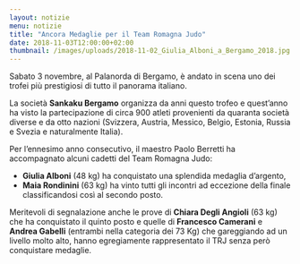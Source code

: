 ```yaml
---
layout: notizie
menu: notizie
title: "Ancora Medaglie per il Team Romagna Judo"
date: 2018-11-03T12:00:00+02:00
thumbnail: /images/uploads/2018-11-02_Giulia_Alboni_a_Bergamo_2018.jpg
---
```


Sabato 3 novembre, al Palanorda di Bergamo, è andato in scena uno dei trofei più prestigiosi di tutto il panorama italiano.

La società **Sankaku Bergamo** organizza da anni questo trofeo e quest’anno ha visto la partecipazione di circa 900 atleti provenienti da quaranta società diverse e da otto nazioni (Svizzera, Austria, Messico, Belgio, Estonia, Russia e Svezia e naturalmente Italia).

Per l’ennesimo anno consecutivo, il maestro Paolo Berretti ha accompagnato alcuni cadetti del Team Romagna Judo:

  -	**Giulia Alboni** (48 kg) ha conquistato una splendida medaglia d’argento,
  - **Maia Rondinini** (63 kg) ha vinto tutti gli incontri ad eccezione della finale classificandosi così al secondo posto.


Meritevoli di segnalazione anche le prove di **Chiara Degli Angioli** (63 kg) che ha conquistato il quinto posto e quelle di **Francesco Camerani** e **Andrea Gabelli** (entrambi nella categoria dei 73 Kg) che gareggiando ad un livello molto alto, hanno egregiamente rappresentato il TRJ senza però conquistare medaglie.

